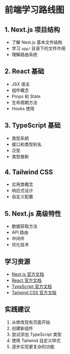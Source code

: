 # 前端学习路线图

## 1. Next.js 项目结构
- 了解 Next.js 基本文件结构
- 学习 `app/` 目录下的文件作用
- 理解路由系统

## 2. React 基础
- JSX 语法
- 组件概念
- Props 和 State
- 生命周期方法
- Hooks 使用

## 3. TypeScript 基础
- 类型系统
- 接口和类型别名
- 泛型
- 类型推断

## 4. Tailwind CSS
- 实用类概念
- 响应式设计
- 自定义配置

## 5. Next.js 高级特性
- 数据获取方法
- API 路由
- 中间件
- 优化技术

## 学习资源
- [Next.js 官方文档](https://nextjs.org/docs)
- [React 官方文档](https://react.dev)
- [TypeScript 官方文档](https://www.typescriptlang.org/docs/)
- [Tailwind CSS 官方文档](https://tailwindcss.com/docs)

## 实践建议
1. 从修改现有页面开始
2. 创建新组件
3. 尝试添加 TypeScript 类型
4. 使用 Tailwind 自定义样式
5. 逐步实现更复杂的功能
